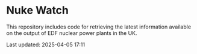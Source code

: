 # Nuke Watch

This repository includes code for retrieving the latest information available on the output of EDF nuclear power plants in the UK.

Last updated: 2025-04-05 17:11